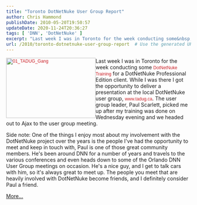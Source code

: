 ```yaml
---
title: "Toronto DotNetNuke User Group Report"
author: Chris Hammond
publishDate: 2010-05-20T19:50:57
updateDate: 2020-11-24T20:36:27
tags: [ 'DNN', 'DotNetNuke' ]
excerpt: "Last week I was in Toronto for the week conducting some&nbsp;DotNetNuke Training&nbsp;for a DotNetNuke Professional Edition client. While I was there I got the opportunity to deliver a presentation at the local DotNetNuke user group,&nbsp;www.tadug.ca. The user group leader, Paul Scarlett, picked me up after my training was done on Wednesday evening and we headed out to Ajax to the user group meeting.  Side note: One of the things I enjoy most about my involvement with the DotNetNuke project over the years is the people I've had the opportunity to meet and keep in touch with, Paul is one of those great community members. He's been around DNN for a number of years and travels to the various conferences and even heads down to some of the Orlando DNN User Group meetings on occasion. He's a nice guy, and I get to talk cars with him, so it's always great to meet up. The people you meet that are heavily involved with DotNetNuke become friends, and I definitely consider Paul a friend.  More...  "
url: /2010/toronto-dotnetnuke-user-group-report  # Use the generated URL with year
---
```

<p><a href="https://www.dotnetnuke.com/Portals/25/Blog/Files/21/2612/WLW-TorontoDotNetNukeUserGroupReport_DF31-01_TADUG_Gang.jpg" style="color: #cb2027; text-decoration: none; font-weight: normal; font-family: arial, helvetica, sans-serif; font-size: 12px;"><img alt="01_TADUG_Gang" height="164" src="https://www.dotnetnuke.com/Portals/25/Blog/Files/21/2612/WLW-TorontoDotNetNukeUserGroupReport_DF31-01_TADUG_Gang_thumb.jpg" style="border-width: initial; border-color: initial; display: inline; float: left;border-width: 0px;border-style: solid;" title="01_TADUG_Gang" width="244" /></a>Last week I was in Toronto for the week conducting some&nbsp;<a href="https://christoc.com/DotNetNuke/Consulting" style="color: #cb2027; text-decoration: none; font-weight: normal; font-family: arial, helvetica, sans-serif; font-size: 12px;" target="_blank">DotNetNuke Training</a>&nbsp;for a DotNetNuke Professional Edition client. While I was there I got the opportunity to deliver a presentation at the local DotNetNuke user group,&nbsp;<a href="https://www.tadug.ca" style="color: #cb2027; text-decoration: none; font-weight: normal; font-family: arial, helvetica, sans-serif; font-size: 12px;">www.tadug.ca</a>. The user group leader, Paul Scarlett, picked me up after my training was done on Wednesday evening and we headed out to Ajax to the user group meeting.</p>  <p>Side note: One of the things I enjoy most about my involvement with the DotNetNuke project over the years is the people I've had the opportunity to meet and keep in touch with, Paul is one of those great community members. He's been around DNN for a number of years and travels to the various conferences and even heads down to some of the Orlando DNN User Group meetings on occasion. He's a nice guy, and I get to talk cars with him, so it's always great to meet up. The people you meet that are heavily involved with DotNetNuke become friends, and I definitely consider Paul a friend.</p>  <p><a href="https://www.dotnetnuke.com/Community/Blogs/tabid/825/EntryId/2612/Toronto-DotNetNuke-User-Group-Report.aspx">More...</a></p>  

